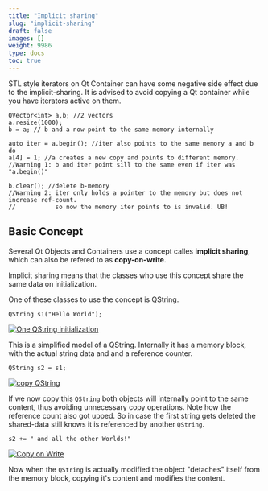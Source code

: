 ```yaml
---
title: "Implicit sharing"
slug: "implicit-sharing"
draft: false
images: []
weight: 9986
type: docs
toc: true
---
```


STL style iterators on Qt Container can have some negative side effect due to the implicit-sharing. It is advised to avoid copying a Qt container while you have iterators active on them.

    QVector<int> a,b; //2 vectors
    a.resize(1000); 
    b = a; // b and a now point to the same memory internally

    auto iter = a.begin(); //iter also points to the same memory a and b do
    a[4] = 1; //a creates a new copy and points to different memory.
    //Warning 1: b and iter point sill to the same even if iter was "a.begin()"

    b.clear(); //delete b-memory
    //Warning 2: iter only holds a pointer to the memory but does not increase ref-count. 
    //           so now the memory iter points to is invalid. UB!

## Basic Concept
Several Qt Objects and Containers use a concept calles **implicit sharing**, which can also be refered to as **copy-on-write**.

Implicit sharing means that the classes who use this concept share the same data on initialization. 

One of these classes to use the concept is QString.

    QString s1("Hello World");

[![One QString initialization][1]][1]

This is a simplified model of a QString. Internally it has a memory block, with the actual string data and and a reference counter. 

    QString s2 = s1;

[![copy QString][2]][2]

If we now copy this `QString` both objects will internally point to the same content, thus avoiding unnecessary copy operations. Note how the reference count also got upped. So in case the first string gets deleted the shared-data still knows it is referenced by another `QString`.

    s2 += " and all the other Worlds!"

[![Copy on Write][3]][3]

Now when the `QString` is actually modified the object "detaches" itself from the memory block, copying it's content and modifies the content. 


  [1]: http://i.stack.imgur.com/P40g5.png
  [2]: http://i.stack.imgur.com/rvDtH.png
  [3]: http://i.stack.imgur.com/wzrRD.png

